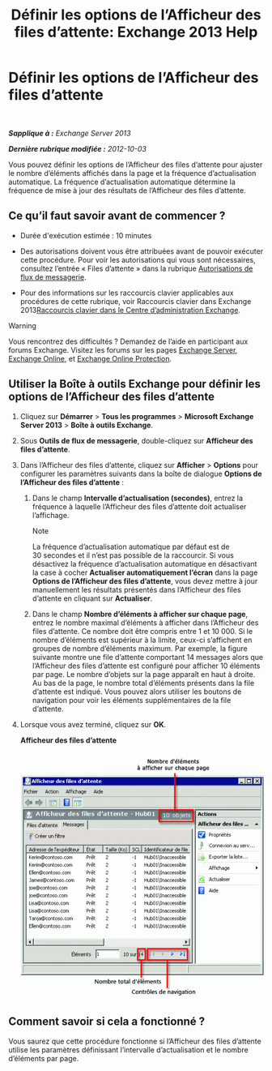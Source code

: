 ﻿---
title: 'Définir les options de l’Afficheur des files d’attente: Exchange 2013 Help'
TOCTitle: Définir les options de l’Afficheur des files d’attente
ms:assetid: 03a9134c-0714-4c13-b286-92bccc7ec05e
ms:mtpsurl: https://technet.microsoft.com/fr-fr/library/Aa995934(v=EXCHG.150)
ms:contentKeyID: 50477437
ms.date: 04/24/2018
mtps_version: v=EXCHG.150
ms.translationtype: HT
---

# Définir les options de l’Afficheur des files d’attente

 

_**Sapplique à :** Exchange Server 2013_

_**Dernière rubrique modifiée :** 2012-10-03_

Vous pouvez définir les options de l’Afficheur des files d’attente pour ajuster le nombre d’éléments affichés dans la page et la fréquence d’actualisation automatique. La fréquence d’actualisation automatique détermine la fréquence de mise à jour des résultats de l’Afficheur des files d’attente.

## Ce qu’il faut savoir avant de commencer ?

  - Durée d'exécution estimée : 10 minutes

  - Des autorisations doivent vous être attribuées avant de pouvoir exécuter cette procédure. Pour voir les autorisations qui vous sont nécessaires, consultez l’entrée « Files d’attente » dans la rubrique [Autorisations de flux de messagerie](mail-flow-permissions-exchange-2013-help.md).

  - Pour des informations sur les raccourcis clavier applicables aux procédures de cette rubrique, voir Raccourcis clavier dans Exchange 2013[Raccourcis clavier dans le Centre d’administration Exchange](keyboard-shortcuts-in-the-exchange-admin-center-exchange-online-protection-help.md).

> [!WARNING]
> Vous rencontrez des difficultés ? Demandez de l’aide en participant aux forums Exchange. Visitez les forums sur les pages <a href="https://go.microsoft.com/fwlink/p/?linkid=60612">Exchange Server</a>, <a href="https://go.microsoft.com/fwlink/p/?linkid=267542">Exchange Online</a>, et <a href="https://go.microsoft.com/fwlink/p/?linkid=285351">Exchange Online Protection</a>.


## Utiliser la Boîte à outils Exchange pour définir les options de l’Afficheur des files d’attente

1.  Cliquez sur **Démarrer** \> **Tous les programmes** \> **Microsoft Exchange Server 2013** \> **Boîte à outils Exchange**.

2.  Sous **Outils de flux de messagerie**, double-cliquez sur **Afficheur des files d’attente**.

3.  Dans l’Afficheur des files d’attente, cliquez sur **Afficher** \> **Options** pour configurer les paramètres suivants dans la boîte de dialogue **Options de l’Afficheur des files d’attente** :
    
    1.  Dans le champ **Intervalle d’actualisation (secondes)**, entrez la fréquence à laquelle l’Afficheur des files d’attente doit actualiser l’affichage.
        
        > [!NOTE]
        > La fréquence d’actualisation automatique par défaut est de 30 secondes et il n’est pas possible de la raccourcir. Si vous désactivez la fréquence d’actualisation automatique en désactivant la case à cocher <strong>Actualiser automatiquement l’écran</strong> dans la page <strong>Options de l’Afficheur des files d’attente</strong>, vous devez mettre à jour manuellement les résultats présentés dans l’Afficheur des files d’attente en cliquant sur <strong>Actualiser</strong>.
    
    2.  Dans le champ **Nombre d’éléments à afficher sur chaque page**, entrez le nombre maximal d’éléments à afficher dans l’Afficheur des files d’attente. Ce nombre doit être compris entre 1 et 10 000. Si le nombre d’éléments est supérieur à la limite, ceux-ci s’affichent en groupes de nombre d’éléments maximum. Par exemple, la figure suivante montre une file d’attente comportant 14 messages alors que l’Afficheur des files d’attente est configuré pour afficher 10 éléments par page. Le nombre d’objets sur la page apparaît en haut à droite. Au bas de la page, le nombre total d’éléments présents dans la file d’attente est indiqué. Vous pouvez alors utiliser les boutons de navigation pour voir les éléments supplémentaires de la file d’attente.

4.  Lorsque vous avez terminé, cliquez sur **OK**.
    
    **Afficheur des files d’attente**
    
    ![Afficheur des files d’attente avec un nombre d’éléments supérieur à la limite maximale](images/Aa995934.e82196e6-002a-4e9e-823d-b244b0bd25e2(EXCHG.150).gif "Afficheur des files d’attente avec un nombre d’éléments supérieur à la limite maximale")  

## Comment savoir si cela a fonctionné ?

Vous saurez que cette procédure fonctionne si l’Afficheur des files d’attente utilise les paramètres définissant l’intervalle d’actualisation et le nombre d’éléments par page.

